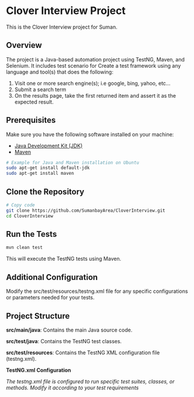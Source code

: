# Clover Interview Project

This is the Clover Interview project for Suman.

## Overview

The project is a Java-based automation project using TestNG, Maven, and Selenium. It includes test scenario for Create a test framework using any language and tool(s) that does the following:
1. Visit one or more search engine(s); i.e google, bing, yahoo, etc...
2. Submit a search term
3. On the results page, take the first returned item and assert it as the expected result.


## Prerequisites

Make sure you have the following software installed on your machine:

- [Java Development Kit (JDK)](https://www.oracle.com/java/technologies/javase-downloads.html)
- [Maven](https://maven.apache.org/download.cgi)

```bash
# Example for Java and Maven installation on Ubuntu
sudo apt-get install default-jdk
sudo apt-get install maven
```


## Clone the Repository
```bash
# Copy code
git clone https://github.com/SumanbayArea/CloverInterview.git
cd CloverInterview
```
## Run the Tests
```bash
mvn clean test
```
This will execute the TestNG tests using Maven.

## Additional Configuration
Modify the src/test/resources/testng.xml file for any specific configurations or parameters needed for your tests.

## Project Structure

__src/main/java__: Contains the main Java source code.

__src/test/java__: Contains the TestNG test classes.

__src/test/resources__: Contains the TestNG XML configuration file (testng.xml).

__TestNG.xml Configuration__

_The testng.xml file is configured to run specific test suites, classes, or methods. Modify it according to your test requirements_
